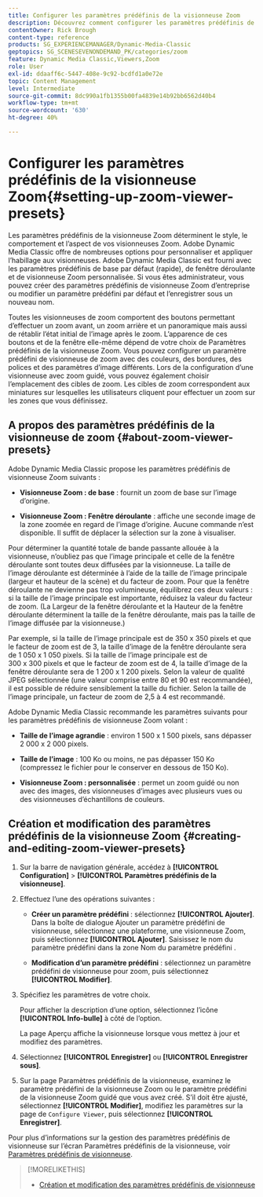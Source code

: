 ```yaml
---
title: Configurer les paramètres prédéfinis de la visionneuse Zoom
description: Découvrez comment configurer les paramètres prédéfinis de visionneuse Zoom dans Adobe Dynamic Media Classic.
contentOwner: Rick Brough
content-type: reference
products: SG_EXPERIENCEMANAGER/Dynamic-Media-Classic
geptopics: SG_SCENESEVENONDEMAND_PK/categories/zoom
feature: Dynamic Media Classic,Viewers,Zoom
role: User
exl-id: ddaaff6c-5447-408e-9c92-bcdfd1a0e72e
topic: Content Management
level: Intermediate
source-git-commit: 8dc990a1fb1355b00fa4839e14b92bb6562d40b4
workflow-type: tm+mt
source-wordcount: '630'
ht-degree: 40%

---
```


# Configurer les paramètres prédéfinis de la visionneuse Zoom{#setting-up-zoom-viewer-presets}

Les paramètres prédéfinis de la visionneuse Zoom déterminent le style, le comportement et l’aspect de vos visionneuses Zoom. Adobe Dynamic Media Classic offre de nombreuses options pour personnaliser et appliquer l’habillage aux visionneuses. Adobe Dynamic Media Classic est fourni avec les paramètres prédéfinis de base par défaut (rapide), de fenêtre déroulante et de visionneuse Zoom personnalisée. Si vous êtes administrateur, vous pouvez créer des paramètres prédéfinis de visionneuse Zoom d’entreprise ou modifier un paramètre prédéfini par défaut et l’enregistrer sous un nouveau nom.

Toutes les visionneuses de zoom comportent des boutons permettant d’effectuer un zoom avant, un zoom arrière et un panoramique mais aussi de rétablir l’état initial de l’image après le zoom. L’apparence de ces boutons et de la fenêtre elle-même dépend de votre choix de Paramètres prédéfinis de la visionneuse Zoom. Vous pouvez configurer un paramètre prédéfini de visionneuse de zoom avec des couleurs, des bordures, des polices et des paramètres d’image différents. Lors de la configuration d’une visionneuse avec zoom guidé, vous pouvez également choisir l’emplacement des cibles de zoom. Les cibles de zoom correspondent aux miniatures sur lesquelles les utilisateurs cliquent pour effectuer un zoom sur les zones que vous définissez.

## A propos des paramètres prédéfinis de la visionneuse de zoom {#about-zoom-viewer-presets}

Adobe Dynamic Media Classic propose les paramètres prédéfinis de visionneuse Zoom suivants :

* **Visionneuse Zoom : de base** : fournit un zoom de base sur l’image d’origine.

* **Visionneuse Zoom : Fenêtre déroulante** : affiche une seconde image de la zone zoomée en regard de l’image d’origine. Aucune commande n’est disponible. Il suffit de déplacer la sélection sur la zone à visualiser.

Pour déterminer la quantité totale de bande passante allouée à la visionneuse, n’oubliez pas que l’image principale et celle de la fenêtre déroulante sont toutes deux diffusées par la visionneuse. La taille de l’image déroulante est déterminée à l’aide de la taille de l’image principale (largeur et hauteur de la scène) et du facteur de zoom. Pour que la fenêtre déroulante ne devienne pas trop volumineuse, équilibrez ces deux valeurs : si la taille de l’image principale est importante, réduisez la valeur du facteur de zoom. (La Largeur de la fenêtre déroulante et la Hauteur de la fenêtre déroulante déterminent la taille de la fenêtre déroulante, mais pas la taille de l’image diffusée par la visionneuse.)

Par exemple, si la taille de l’image principale est de 350 x 350 pixels et que le facteur de zoom est de 3, la taille d’image de la fenêtre déroulante sera de 1 050 x 1 050 pixels. Si la taille de l’image principale est de 300 x 300 pixels et que le facteur de zoom est de 4, la taille d’image de la fenêtre déroulante sera de 1 200 x 1 200 pixels. Selon la valeur de qualité JPEG sélectionnée (une valeur comprise entre 80 et 90 est recommandée), il est possible de réduire sensiblement la taille du fichier. Selon la taille de l’image principale, un facteur de zoom de 2,5 à 4 est recommandé.

Adobe Dynamic Media Classic recommande les paramètres suivants pour les paramètres prédéfinis de visionneuse Zoom volant :

* **Taille de l’image agrandie** : environ 1 500 x 1 500 pixels, sans dépasser 2 000 x 2 000 pixels.

* **Taille de l’image** : 100 Ko ou moins, ne pas dépasser 150 Ko (compressez le fichier pour le conserver en dessous de 150 Ko).

* **Visionneuse Zoom : personnalisée** : permet un zoom guidé ou non avec des images, des visionneuses d’images avec plusieurs vues ou des visionneuses d’échantillons de couleurs.

## Création et modification des paramètres prédéfinis de la visionneuse Zoom {#creating-and-editing-zoom-viewer-presets}

1. Sur la barre de navigation générale, accédez à **[!UICONTROL Configuration]** > **[!UICONTROL Paramètres prédéfinis de la visionneuse]**.
1. Effectuez l’une des opérations suivantes :

   * **Créer un paramètre prédéfini** : sélectionnez **[!UICONTROL Ajouter]**. Dans la boîte de dialogue Ajouter un paramètre prédéfini de visionneuse, sélectionnez une plateforme, une visionneuse Zoom, puis sélectionnez **[!UICONTROL Ajouter]**. Saisissez le nom du paramètre prédéfini dans la zone Nom du paramètre prédéfini .

   * **Modification d’un paramètre prédéfini** : sélectionnez un paramètre prédéfini de visionneuse pour zoom, puis sélectionnez **[!UICONTROL Modifier]**.

1. Spécifiez les paramètres de votre choix.

   Pour afficher la description d’une option, sélectionnez l’icône **[!UICONTROL Info-bulle]** à côté de l’option.

   La page Aperçu affiche la visionneuse lorsque vous mettez à jour et modifiez des paramètres.

1. Sélectionnez **[!UICONTROL Enregistrer]** ou **[!UICONTROL Enregistrer sous]**.
1. Sur la page Paramètres prédéfinis de la visionneuse, examinez le paramètre prédéfini de la visionneuse Zoom ou le paramètre prédéfini de la visionneuse Zoom guidé que vous avez créé. S’il doit être ajusté, sélectionnez **[!UICONTROL Modifier]**, modifiez les paramètres sur la page de `Configure Viewer`, puis sélectionnez **[!UICONTROL Enregistrer]**.

Pour plus d’informations sur la gestion des paramètres prédéfinis de visionneuse sur l’écran Paramètres prédéfinis de la visionneuse, voir [Paramètres prédéfinis de visionneuse](application-setup.md#viewer_presets).

>[!MORELIKETHIS]
>
>* [Création et modification des paramètres prédéfinis de visionneuse](application-setup.md#adding_and_editing_viewer_presets)
